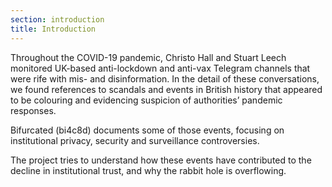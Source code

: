 ```yaml
---
section: introduction
title: Introduction
---
```

Throughout the COVID-19 pandemic, Christo Hall and Stuart Leech monitored UK-based anti-lockdown and anti-vax Telegram channels that were rife with mis- and disinformation. In the detail of these conversations, we found references to scandals and events in British history that appeared to be colouring and evidencing suspicion of authorities’ pandemic responses.

Bifurcated (bi4c8d) documents some of those events, focusing on institutional privacy, security and surveillance controversies.

The project tries to understand how these events have contributed to the decline in institutional trust, and why the rabbit hole is overflowing.
